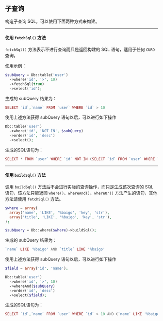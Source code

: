 ## 子查询

构造子查询 SQL，可以使用下面两种方式来构建。

----------

#### 使用 `fetchSql()` 方法

`fetchSql()` 方法表示不进行查询而只是返回构建的 SQL 语句，适用于任何 `CURD` 查询。

使用示例：

``` php
$subQuery = Db::table('user')
  ->where('id', '>', 10)
  ->fetchSql(true)
  ->select('id');
```

生成的 subQuery 结果为：

``` php
SELECT `id`,`name` FROM `user` WHERE `id` > 10
```

使用上述方法获得 subQuery 语句以后，可以进行如下操作

``` php
Db::table('user')
  ->where('id', 'NOT IN', $subQuery)
  ->order('id', 'desc')
  ->select();
```

生成的SQL语句为：

``` php
SELECT * FROM `user` WHERE `id` NOT IN (SELECT `id` FROM `user` WHERE `id` > 10) ORDER BY `id` DESC
```

----------

#### 使用 `buildSql()` 方法

调用 `buildSql()` 方法后不会进行实际的查询操作，而只是生成该次查询的 SQL 语句，该方法只能返回 `where()`、`whereAnd()`、`whereOr()` 方法产生的语句，其他方法请使用 `fetchSql()` 方法。

``` php
$where = array(
  array('name', 'LIKE', '%baigo', 'key', 'str'),
  array('title', 'LIKE', '%baigo', 'key', 'str'),
);

$subQuery = Db::where($where)->buildSql();
```

生成的 subQuery 结果为：

``` php
`name` LIKE '%baigo' AND `title` LIKE '%baigo'
```

使用上述方法获得 subQuery 语句以后，可以进行如下操作

``` php
$field = array('id', 'name');

Db::table('user')
  ->where('id', '>', 10)
  ->whereAnd($subQuery)
  ->order('id', 'desc')
  ->select($field);
```

生成的SQL语句为：

``` php
SELECT `id`,`name` FROM `user` WHERE `id` > 10 AND (`name` LIKE '%baigo' AND `title` LIKE '%baigo') ORDER BY `id` DESC
```
